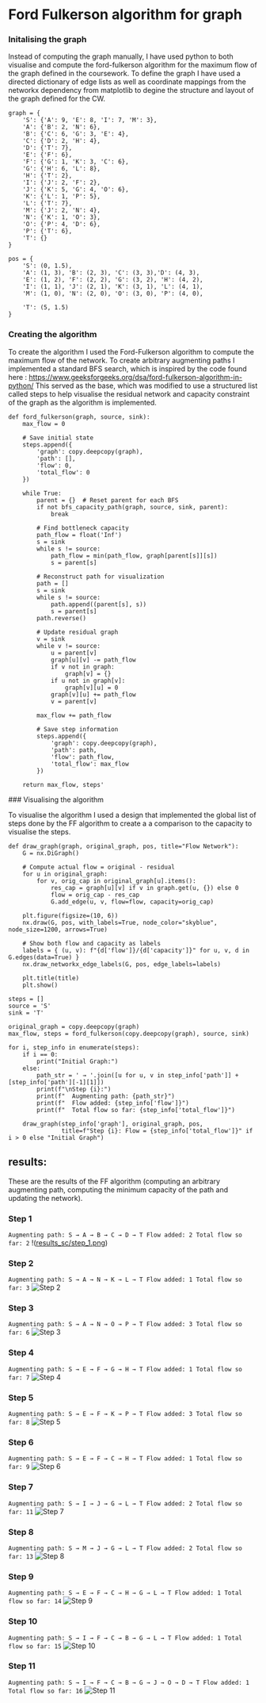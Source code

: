 # Ford Fulkerson algorithm for graph 

### Initalising the graph 

Instead of computing the graph manually, I have used python to both visualise and compute the ford-fulkerson algorithm for the maximum flow of the graph defined in the coursework. 
To define the graph I have used a directed dictionary of edge lists as well as coordinate mappings from the networkx dependency from matplotlib to degine the structure and layout of the graph defined for the CW. 

```
graph = {
    'S': {'A': 9, 'E': 8, 'I': 7, 'M': 3},
    'A': {'B': 2, 'N': 6},
    'B': {'C': 6, 'G': 3, 'E': 4},
    'C': {'D': 2, 'H': 4},
    'D': {'T': 7},
    'E': {'F': 6},
    'F': {'G': 1, 'K': 3, 'C': 6},
    'G': {'H': 6, 'L': 8},
    'H': {'T': 2},
    'I': {'J': 2, 'F': 2},
    'J': {'K': 5, 'G': 4, 'O': 6},
    'K': {'L': 1, 'P': 5},
    'L': {'T': 7},
    'M': {'J': 2, 'N': 4},
    'N': {'K': 1, 'O': 3},
    'O': {'P': 4, 'D': 6},
    'P': {'T': 6},
    'T': {}
}

pos = {
    'S': (0, 1.5),
    'A': (1, 3), 'B': (2, 3), 'C': (3, 3),'D': (4, 3),
    'E': (1, 2), 'F': (2, 2), 'G': (3, 2), 'H': (4, 2),
    'I': (1, 1), 'J': (2, 1), 'K': (3, 1), 'L': (4, 1),
    'M': (1, 0), 'N': (2, 0), 'O': (3, 0), 'P': (4, 0),
    
    'T': (5, 1.5)
}
```

### Creating the algorithm

To create the algorithm I used the Ford-Fulkerson algorithm to compute the maximum flow of the network. 
To create arbitrary augmenting paths I implemented a standard BFS search, which is inspired by the code found here : https://www.geeksforgeeks.org/dsa/ford-fulkerson-algorithm-in-python/
This served as the base, which was modified to use a structured list called steps to help visualise the residual network and capacity constraint of the graph as the algorithm is implemented. 

```
def ford_fulkerson(graph, source, sink):
    max_flow = 0
    
    # Save initial state
    steps.append({
        'graph': copy.deepcopy(graph),
        'path': [],
        'flow': 0,
        'total_flow': 0
    })
    
    while True:
        parent = {}  # Reset parent for each BFS
        if not bfs_capacity_path(graph, source, sink, parent):
            break
            
        # Find bottleneck capacity
        path_flow = float('Inf')
        s = sink
        while s != source:
            path_flow = min(path_flow, graph[parent[s]][s])
            s = parent[s]
        
        # Reconstruct path for visualization
        path = []
        s = sink
        while s != source:
            path.append((parent[s], s))
            s = parent[s]
        path.reverse()
        
        # Update residual graph
        v = sink
        while v != source:
            u = parent[v]
            graph[u][v] -= path_flow
            if v not in graph:
                graph[v] = {}
            if u not in graph[v]:
                graph[v][u] = 0
            graph[v][u] += path_flow
            v = parent[v]
        
        max_flow += path_flow
        
        # Save step information
        steps.append({
            'graph': copy.deepcopy(graph),
            'path': path,
            'flow': path_flow,
            'total_flow': max_flow
        })
    
    return max_flow, steps'
```

### Visualising the algorithm 

To visualise the algorithm I used a design that implemented the global list of steps done by the FF algorithm to create a a comparison to the capacity to visualise the steps.

```
def draw_graph(graph, original_graph, pos, title="Flow Network"):
    G = nx.DiGraph()

    # Compute actual flow = original - residual
    for u in original_graph:
        for v, orig_cap in original_graph[u].items():
            res_cap = graph[u][v] if v in graph.get(u, {}) else 0
            flow = orig_cap - res_cap
            G.add_edge(u, v, flow=flow, capacity=orig_cap)

    plt.figure(figsize=(10, 6))
    nx.draw(G, pos, with_labels=True, node_color="skyblue", node_size=1200, arrows=True)

    # Show both flow and capacity as labels
    labels = { (u, v): f"{d['flow']}/{d['capacity']}" for u, v, d in G.edges(data=True) }
    nx.draw_networkx_edge_labels(G, pos, edge_labels=labels)

    plt.title(title)
    plt.show()

steps = []
source = 'S'
sink = 'T'

original_graph = copy.deepcopy(graph)
max_flow, steps = ford_fulkerson(copy.deepcopy(graph), source, sink)

for i, step_info in enumerate(steps):
    if i == 0:
        print("Initial Graph:")
    else:
        path_str = ' → '.join([u for u, v in step_info['path']] + [step_info['path'][-1][1]])
        print(f"\nStep {i}:")
        print(f"  Augmenting path: {path_str}")
        print(f"  Flow added: {step_info['flow']}")
        print(f"  Total flow so far: {step_info['total_flow']}")

    draw_graph(step_info['graph'], original_graph, pos, 
               title=f"Step {i}: Flow = {step_info['total_flow']}" if i > 0 else "Initial Graph")
```



## results: 

These are the results of the FF algorithm (computing an arbitrary augmenting path, computing the minimum capacity of the path and updating the network).

### Step 1 

`
Augmenting path: S → A → B → C → D → T
Flow added: 2
Total flow so far: 2
`
!([results_sc/step_1.png](https://github.com/Fred-MalloryBains/Graph_CW/blob/main/results_sc/step_1.png))

### Step 2

`
Augmenting path: S → A → N → K → L → T
Flow added: 1
Total flow so far: 3
`
![Step 2](results_sc/step_2.png)

### Step 3

`
Augmenting path: S → A → N → O → P → T
Flow added: 3
Total flow so far: 6
`
![Step 3](results_sc/step_3.png)

### Step 4 

`
Augmenting path: S → E → F → G → H → T
Flow added: 1
Total flow so far: 7
`
![Step 4](results_sc/step_4.png)

### Step 5 

`
Augmenting path: S → E → F → K → P → T
Flow added: 3
Total flow so far: 8
`
![Step 5](results_sc/step_5.png)

### Step 6 

`
Augmenting path: S → E → F → C → H → T
Flow added: 1
Total flow so far: 9
`
![Step 6](results_sc/step_6.png)

### Step 7 

`
Augmenting path: S → I → J → G → L → T
Flow added: 2
Total flow so far: 11
`
![Step 7](results_sc/step_7.png)


### Step 8 

`
Augmenting path: S → M → J → G → L → T
Flow added: 2
Total flow so far: 13
`
![Step 8](results_sc/step_8.png)

### Step 9 

`
 Augmenting path: S → E → F → C → H → G → L → T
Flow added: 1
Total flow so far: 14
`
![Step 9](results_sc/step_9.png)

### Step 10 

`
Augmenting path: S → I → F → C → B → G → L → T
Flow added: 1
Total flow so far: 15
`
![Step 10](results_sc/step_10.png)

### Step 11 

`
Augmenting path: S → I → F → C → B → G → J → O → D → T
  Flow added: 1
  Total flow so far: 16
`
![Step 11](results_sc/step_11.png)

